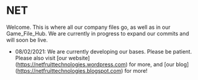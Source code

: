 # NET
Welcome. This is where all our company files go, as well as in our Game_File_Hub. We are currently in progress to expand our commits and will soon be live.

* 08/02/2021: We are currently developing our bases. Please be patient. Please also visit [our website] (https://netfruittechnologies.wordpress.com) for more, and [our blog] (https://netfruittechnologies.blogspot.com) for more!
